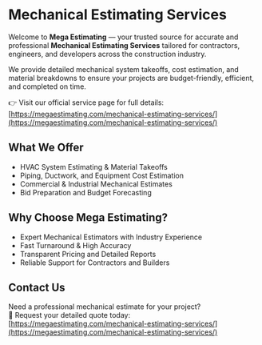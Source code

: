 # Mechanical Estimating Services

Welcome to **Mega Estimating** — your trusted source for accurate and professional **Mechanical Estimating Services** tailored for contractors, engineers, and developers across the construction industry.

We provide detailed mechanical system takeoffs, cost estimation, and material breakdowns to ensure your projects are budget-friendly, efficient, and completed on time.

👉 Visit our official service page for full details:  
[https://megaestimating.com/mechanical-estimating-services/](https://megaestimating.com/mechanical-estimating-services/)

## What We Offer

- HVAC System Estimating & Material Takeoffs  
- Piping, Ductwork, and Equipment Cost Estimation  
- Commercial & Industrial Mechanical Estimates  
- Bid Preparation and Budget Forecasting  

## Why Choose Mega Estimating?

- Expert Mechanical Estimators with Industry Experience  
- Fast Turnaround & High Accuracy  
- Transparent Pricing and Detailed Reports  
- Reliable Support for Contractors and Builders  

## Contact Us

Need a professional mechanical estimate for your project?  
📩 Request your detailed quote today:  
[https://megaestimating.com/mechanical-estimating-services/](https://megaestimating.com/mechanical-estimating-services/)
